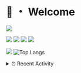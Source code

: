 # 👋 ・ Welcome
![](https://komarev.com/ghpvc/?username=Lorenzo0111)

![](https://img.shields.io/badge/Java-ED8B00?style=for-the-badge&logo=java&logoColor=white)
![](https://img.shields.io/badge/JavaScript-323330?style=for-the-badge&logo=javascript&logoColor=F7DF1E)
![](https://img.shields.io/badge/Node.js-339933?style=for-the-badge&logo=nodedotjs&logoColor=white)
![](https://img.shields.io/badge/React-20232A?style=for-the-badge&logo=react&logoColor=61DAFB)

[![](https://github-readme-stats.vercel.app/api?username=Lorenzo0111&show_icons=true&count_private=true)](https://github.com/Lorenzo0111)
![Top Langs](https://github-readme-stats.vercel.app/api/top-langs/?username=Lorenzo0111&layout=compact)

<details>
<summary>⏰ Recent Activity</summary>

<!--RECENT_ACTIVITY:start-->
1. ![prMerged] **Pull request merged:** [ZombieStriker/QualityArmoryVehicles2#89](https://github.com/ZombieStriker/QualityArmoryVehicles2/pull/89)
2. ![issueOpened] **Issue opened:** [ZombieStriker/QualityArmoryVehicles2#91](https://github.com/ZombieStriker/QualityArmoryVehicles2/issues/91)
3. ![prMerged] **Pull request merged:** [Lorenzo0111/RocketPlaceholders#64](https://github.com/Lorenzo0111/RocketPlaceholders/pull/64)
4. ![comment] **Commented:** [ZombieStriker/QualityArmory#259](https://github.com/ZombieStriker/QualityArmory/issues/259#issuecomment-1014680847)
5. ![comment] **Commented:** [ZombieStriker/QualityArmory#229](https://github.com/ZombieStriker/QualityArmory/issues/229#issuecomment-1014678360)
6. ![issueClosed] **Issue closed:** [ZombieStriker/QualityArmory#256](https://github.com/ZombieStriker/QualityArmory/issues/256)
7. ![comment] **Commented:** [ZombieStriker/QualityArmory#256](https://github.com/ZombieStriker/QualityArmory/issues/256#issuecomment-1014627377)
8. ![prMerged] **Pull request merged:** [ZombieStriker/QualityArmory#260](https://github.com/ZombieStriker/QualityArmory/pull/260)
9. ![prOpened] **Pull request opened:** [ZombieStriker/QualityArmory#260](https://github.com/ZombieStriker/QualityArmory/pull/260)
10. ![comment] **Commented:** [ZombieStriker/QualityArmory#259](https://github.com/ZombieStriker/QualityArmory/issues/259#issuecomment-1014167266)
<!--RECENT_ACTIVITY:end-->


<!--RECENT_ACTIVITY:last_update-->
Last Updated: Wednesday, January 19th, 2022, 12:38:48 AM
<!--RECENT_ACTIVITY:last_update_end-->
</details>

[issueOpened]: https://cdn.jsdelivr.net/gh/Readme-Workflows/Readme-Icons@main/icons/octicons/IssueOpenedOld.svg
[issueClosed]: https://cdn.jsdelivr.net/gh/Readme-Workflows/Readme-Icons@main/icons/octicons/IssueClosedOld.svg

[prOpened]: https://cdn.jsdelivr.net/gh/Readme-Workflows/Readme-Icons@main/icons/octicons/PullRequestOpened.svg
[prClosed]: https://cdn.jsdelivr.net/gh/Readme-Workflows/Readme-Icons@main/icons/octicons/PullRequestClosed.svg
[prMerged]: https://cdn.jsdelivr.net/gh/Readme-Workflows/Readme-Icons@main/icons/octicons/PullRequestMerged.svg

[comment]: https://cdn.jsdelivr.net/gh/Readme-Workflows/Readme-Icons@main/icons/octicons/Comment.svg

[changesRequested]: https://cdn.jsdelivr.net/gh/Readme-Workflows/Readme-Icons@main/icons/octicons/RequestedChanges.svg
[approved]: https://cdn.jsdelivr.net/gh/Readme-Workflows/Readme-Icons@main/icons/octicons/ApprovedChanges.svg

[repoCreated]: https://cdn.jsdelivr.net/gh/Readme-Workflows/Readme-Icons@main/icons/octicons/Repository.svg
[release]: https://cdn.jsdelivr.net/gh/Readme-Workflows/Readme-Icons@main/icons/octicons/Release.svg
[star]: https://cdn.jsdelivr.net/gh/Readme-Workflows/Readme-Icons@main/icons/octicons/StarredRepository.svg
[wiki]: https://cdn.jsdelivr.net/gh/Readme-Workflows/Readme-Icons@main/icons/octicons/Wiki.svg
[fork]: https://cdn.jsdelivr.net/gh/Readme-Workflows/Readme-Icons@main/icons/octicons/ForkedRepository.svg
[people]: https://cdn.jsdelivr.net/gh/Readme-Workflows/Readme-Icons@main/icons/octicons/People.svg
